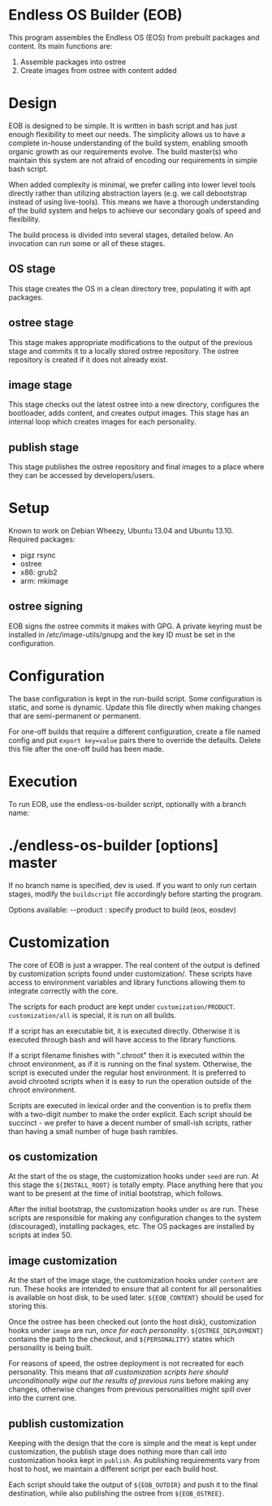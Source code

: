 Endless OS Builder (EOB)
========================

This program assembles the Endless OS (EOS) from prebuilt packages
and content. Its main functions are:
 1. Assemble packages into ostree
 2. Create images from ostree with content added

Design
======

EOB is designed to be simple. It is written in bash script and has just
enough flexibility to meet our needs. The simplicity allows us to have a
complete in-house understanding of the build system, enabling smooth
organic growth as our requirements evolve. The build master(s) who maintain
this system are not afraid of encoding our requirements in simple bash script.

When added complexity is minimal, we prefer calling into lower level tools
directly rather than utilizing abstraction layers (e.g. we call debootstrap
instead of using live-tools). This means we have a thorough understanding of
the build system and helps to achieve our secondary goals of speed and
flexibility.

The build process is divided into several stages, detailed below. An
invocation can run some or all of these stages.

OS stage
--------

This stage creates the OS in a clean directory tree, populating it with
apt packages.

ostree stage
------------

This stage makes appropriate modifications to the output of the previous
stage and commits it to a locally stored ostree repository. The ostree
repository is created if it does not already exist.

image stage
-----------

This stage checks out the latest ostree into a new directory, configures
the bootloader, adds content, and creates output images.
This stage has an internal loop which creates images for each personality.

publish stage
-------------

This stage publishes the ostree repository and final images to a place
where they can be accessed by developers/users.

Setup
=====

Known to work on Debian Wheezy, Ubuntu 13.04 and Ubuntu 13.10.
Required packages:
 * pigz rsync
 * ostree
 * x86: grub2
 * arm: mkimage

ostree signing
--------------

EOB signs the ostree commits it makes with GPG. A private keyring must be
installed in /etc/image-utils/gnupg and the key ID must be set in the
configuration.

Configuration
=============

The base configuration is kept in the run-build script. Some configuration
is static, and some is dynamic. Update this file directly when making changes
that are semi-permanent or permanent.

For one-off builds that require a different configuration, create a file named
config and put `export key=value` pairs there to override the defaults. Delete
this file after the one-off build has been made.

Execution
=========

To run EOB, use the endless-os-builder script, optionally with a branch name:
 # ./endless-os-builder [options] master

If no branch name is specified, dev is used.
If you want to only run certain stages, modify the `buildscript` file
accordingly before starting the program.

Options available:
  --product : specify product to build (eos, eosdev)

Customization
=============

The core of EOB is just a wrapper. The real content of the output is defined
by customization scripts found under customization/. These scripts have
access to environment variables and library functions allowing them to
integrate correctly with the core.

The scripts for each product are kept under `customization/PRODUCT`.
`customization/all` is special, it is run on all builds.

If a script has an executable bit, it is executed directly. Otherwise it
is executed through bash and will have access to the library functions.

If a script filename finishes with ".chroot" then it is executed within
the chroot environment, as if it is running on the final system. Otherwise,
the script is executed under the regular host environment. It is preferred
to avoid chrooted scripts when it is easy to run the operation outside of
the chroot environment.

Scripts are executed in lexical order and the convention is to prefix them
with a two-digit number to make the order explicit. Each script should be
succinct - we prefer to have a decent number of small-ish scripts, rather
than having a small number of huge bash rambles.

os customization
----------------

At the start of the os stage, the customization hooks under `seed` are run.
At this stage the `${INSTALL_ROOT}` is totally empty. Place anything here
that you want to be present at the time of initial bootstrap, which follows.

After the initial bootstrap, the customization hooks under `os` are run.
These scripts are responsible for making any configuration changes to the
system (discouraged), installing packages, etc. The OS packages are installed
by scripts at index 50.

image customization
-------------------

At the start of the image stage, the customization hooks under `content`
are run. These hooks are intended to ensure that all content for all
personalities is available on host disk, to be used later. `${EOB_CONTENT}`
should be used for storing this.

Once the ostree has been checked out (onto the host disk), customization
hooks under `image` are run, *once for each personality*.
`${OSTREE_DEPLOYMENT}` contains the path to the checkout, and
`${PERSONALITY}` states which personality is being built.

For reasons of speed, the ostree deployment is not recreated for each
personality. This means that *all customization scripts here should
unconditionally wipe out the results of previous runs* before making any
changes, otherwise changes from previous personalities might spill over
into the current one.

publish customization
---------------------

Keeping with the design that the core is simple and the meat is kept
under customization, the publish stage does nothing more than call
into customization hooks kept in `publish`. As publishing requirements
vary from host to host, we maintain a different script per each build host.

Each script should take the output of `${EOB_OUTDIR}` and push it to the
final destination, while also publishing the ostree from `${EOB_OSTREE}`.
